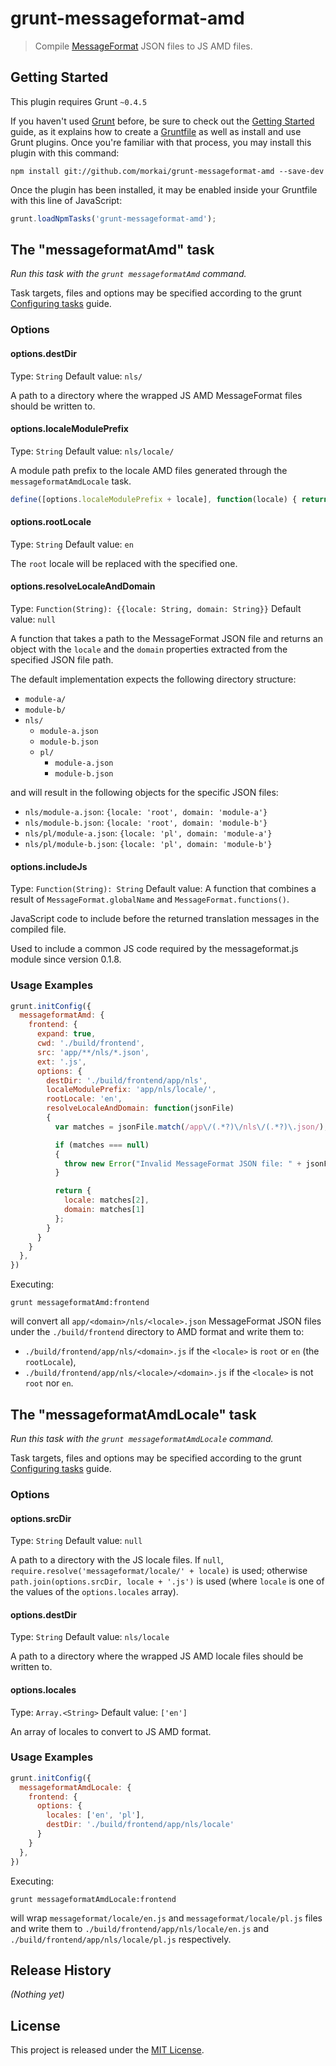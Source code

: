 # grunt-messageformat-amd

> Compile [MessageFormat](https://github.com/SlexAxton/messageformat.js) JSON files to JS AMD files.

## Getting Started

This plugin requires Grunt `~0.4.5`

If you haven't used [Grunt](http://gruntjs.com/) before, be sure to check out
the [Getting Started](http://gruntjs.com/getting-started) guide, as it explains how to create
a [Gruntfile](http://gruntjs.com/sample-gruntfile) as well as install and use Grunt plugins.
Once you're familiar with that process, you may install this plugin with this command:

```shell
npm install git://github.com/morkai/grunt-messageformat-amd --save-dev
```

Once the plugin has been installed, it may be enabled inside your Gruntfile with this line of JavaScript:

```js
grunt.loadNpmTasks('grunt-messageformat-amd');
```

## The "messageformatAmd" task

_Run this task with the `grunt messageformatAmd` command._

Task targets, files and options may be specified according to the grunt
[Configuring tasks](http://gruntjs.com/configuring-tasks) guide.

### Options

#### options.destDir

Type: `String`
Default value: `nls/`

A path to a directory where the wrapped JS AMD MessageFormat files should be written to.

#### options.localeModulePrefix

Type: `String`
Default value: `nls/locale/`

A module path prefix to the locale AMD files generated through the `messageformatAmdLocale` task.

```js
define([options.localeModulePrefix + locale], function(locale) { return <...>; });
```

#### options.rootLocale

Type: `String`
Default value: `en`

The `root` locale will be replaced with the specified one.

#### options.resolveLocaleAndDomain

Type: `Function(String): {{locale: String, domain: String}}`
Default value: `null`

A function that takes a path to the MessageFormat JSON file and returns an
object with the `locale` and the `domain` properties extracted from the specified
JSON file path.

The default implementation expects the following directory structure:

  - `module-a/`
  - `module-b/`
  - `nls/`
    - `module-a.json`
    - `module-b.json`
    - `pl/`
      - `module-a.json`
      - `module-b.json`

and will result in the following objects for the specific JSON files:

  - `nls/module-a.json`: `{locale: 'root', domain: 'module-a'}`
  - `nls/module-b.json`: `{locale: 'root', domain: 'module-b'}`
  - `nls/pl/module-a.json`: `{locale: 'pl', domain: 'module-a'}`
  - `nls/pl/module-b.json`: `{locale: 'pl', domain: 'module-b'}`

#### options.includeJs

Type: `Function(String): String`
Default value: A function that combines a result of `MessageFormat.globalName` and `MessageFormat.functions()`.

JavaScript code to include before the returned translation messages in the compiled file.

Used to include a common JS code required by the messageformat.js module since version 0.1.8.

### Usage Examples

```js
grunt.initConfig({
  messageformatAmd: {
    frontend: {
      expand: true,
      cwd: './build/frontend',
      src: 'app/**/nls/*.json',
      ext: '.js',
      options: {
        destDir: './build/frontend/app/nls',
        localeModulePrefix: 'app/nls/locale/',
        rootLocale: 'en',
        resolveLocaleAndDomain: function(jsonFile)
        {
          var matches = jsonFile.match(/app\/(.*?)\/nls\/(.*?)\.json/);

          if (matches === null)
          {
            throw new Error("Invalid MessageFormat JSON file: " + jsonFile);
          }

          return {
            locale: matches[2],
            domain: matches[1]
          };
        }
      }
    }
  },
})
```

Executing:

```
grunt messageformatAmd:frontend
```

will convert all `app/<domain>/nls/<locale>.json` MessageFormat JSON files
under the `./build/frontend` directory to AMD format and write them to:

  - `./build/frontend/app/nls/<domain>.js` if the `<locale>` is `root` or `en` (the `rootLocale`),
  - `./build/frontend/app/nls/<locale>/<domain>.js` if the `<locale>` is not `root` nor `en`.

## The "messageformatAmdLocale" task

_Run this task with the `grunt messageformatAmdLocale` command._

Task targets, files and options may be specified according to the grunt
[Configuring tasks](http://gruntjs.com/configuring-tasks) guide.

### Options

#### options.srcDir

Type: `String`
Default value: `null`

A path to a directory with the JS locale files.
If `null`, `require.resolve('messageformat/locale/' + locale)` is used;
otherwise `path.join(options.srcDir, locale + '.js')` is used (where `locale`
is one of the values of the `options.locales` array).

#### options.destDir

Type: `String`
Default value: `nls/locale`

A path to a directory where the wrapped JS AMD locale files should be written to.

#### options.locales

Type: `Array.<String>`
Default value: `['en']`

An array of locales to convert to JS AMD format.

### Usage Examples

```js
grunt.initConfig({
  messageformatAmdLocale: {
    frontend: {
      options: {
        locales: ['en', 'pl'],
        destDir: './build/frontend/app/nls/locale'
      }
    }
  },
})
```

Executing:

```
grunt messageformatAmdLocale:frontend
```

will wrap `messageformat/locale/en.js` and `messageformat/locale/pl.js` files
and write them to `./build/frontend/app/nls/locale/en.js` and
`./build/frontend/app/nls/locale/pl.js` respectively.

## Release History

_(Nothing yet)_

## License

This project is released under the
[MIT License](https://raw.github.com/morkai/grunt-messageformat-amd/master/LICENSE-MIT).
